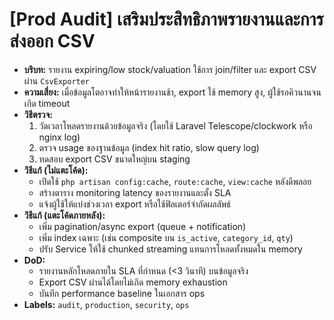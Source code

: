 # [Prod Audit] เสริมประสิทธิภาพรายงานและการส่งออก CSV

- **บริบท:** รายงาน expiring/low stock/valuation ใช้การ join/filter และ export CSV ผ่าน `CsvExporter`
- **ความเสี่ยง:** เมื่อข้อมูลโตอาจทำให้หน้ารายงานช้า, export ใช้ memory สูง, ผู้ใช้รอคิวนานจนเกิด timeout
- **วิธีตรวจ:**
  1. วัดเวลาโหลดรายงานด้วยข้อมูลจริง (โดยใช้ Laravel Telescope/clockwork หรือ nginx log)
  2. ตรวจ usage ของฐานข้อมูล (index hit ratio, slow query log)
  3. ทดสอบ export CSV ขนาดใหญ่บน staging
- **วิธีแก้ (ไม่แตะโค้ด):**
  - เปิดใช้ `php artisan config:cache`, `route:cache`, `view:cache` หลังดีพลอย
  - สร้างตาราง monitoring latency ของรายงานและตั้ง SLA
  - แจ้งผู้ใช้ให้แบ่งช่วงเวลา export หรือใช้ฟิลเตอร์จำกัดผลลัพธ์
- **วิธีแก้ (แตะโค้ดภายหลัง):**
  - เพิ่ม pagination/async export (queue + notification)
  - เพิ่ม index เฉพาะ (เช่น composite บน `is_active`, `category_id`, `qty`)
  - ปรับ Service ให้ใช้ chunked streaming แทนการโหลดทั้งหมดใน memory
- **DoD:**
  - รายงานหลักโหลดภายใน SLA ที่กำหนด (<3 วินาที) บนข้อมูลจริง
  - Export CSV ผ่านได้โดยไม่เกิด memory exhaustion
  - บันทึก performance baseline ในเอกสาร ops
- **Labels:** `audit`, `production`, `security`, `ops`
